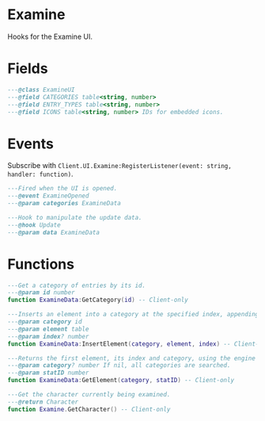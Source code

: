 # Examine
Hooks for the Examine UI.

# Fields
<doc fields="ExamineUI">

```lua
---@class ExamineUI
---@field CATEGORIES table<string, number>
---@field ENTRY_TYPES table<string, number>
---@field ICONS table<string, number> IDs for embedded icons.
```
</doc>

# Events
Subscribe with `Client.UI.Examine:RegisterListener(event: string, handler: function)`.

<doc events="ExamineUI">

```lua
---Fired when the UI is opened.
---@event ExamineOpened
---@param categories ExamineData
```
```lua
---Hook to manipulate the update data.
---@hook Update
---@param data ExamineData
```
</doc>

# Functions
<doc lib="ExamineUI">

```lua
---Get a category of entries by its id.
---@param id number
function ExamineData:GetCategory(id) -- Client-only
```
```lua
---Inserts an element into a category at the specified index, appending by default.
---@param category id
---@param element table
---@param index? number
function ExamineData:InsertElement(category, element, index) -- Client-only
```
```lua
---Returns the first element, its index and category, using the engine statID.
---@param category? number If nil, all categories are searched.
---@param statID number
function ExamineData:GetElement(category, statID) -- Client-only
```
```lua
---Get the character currently being examined.
---@return Character
function Examine.GetCharacter() -- Client-only
```
</doc>